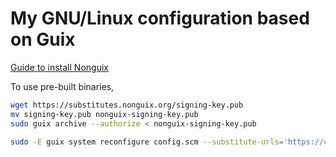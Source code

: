 # My GNU/Linux configuration based on Guix

[Guide to install Nonguix](https://dthompson.us/installing-guix-on-a-10th-gen-thinkpad-x1.html)

To use pre-built binaries,

```sh
wget https://substitutes.nonguix.org/signing-key.pub
mv signing-key.pub nonguix-signing-key.pub
sudo guix archive --authorize < nonguix-signing-key.pub
```

```sh
sudo -E guix system reconfigure config.scm --substitute-urls='https://ci.guix.gnu.org https://bordeaux.guix.gnu.org https://substitutes.nonguix.org'
```
